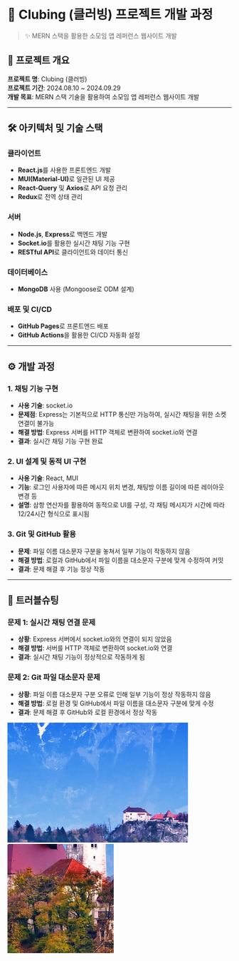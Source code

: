 # 📌 Clubing (클러빙) 프로젝트 개발 과정

> ✨ MERN 스택을 활용한 소모임 앱 레퍼런스 웹사이트 개발

## 📖 프로젝트 개요

**프로젝트 명**: Clubing (클러빙)  
**프로젝트 기간**: 2024.08.10 ~ 2024.09.29  
**개발 목표**: MERN 스택 기술을 활용하여 소모임 앱 레퍼런스 웹사이트 개발

---

## 🛠️ 아키텍처 및 기술 스택

### **클라이언트**

- **React.js**를 사용한 프론트엔드 개발
- <b>MUI(Material-UI)</b>로 일관된 UI 제공
- **React-Query** 및 **Axios**로 API 요청 관리
- **Redux**로 전역 상태 관리

### **서버**

- **Node.js**, **Express**로 백엔드 개발
- **Socket.io**를 활용한 실시간 채팅 기능 구현
- **RESTful API**로 클라이언트와 데이터 통신

### **데이터베이스**

- **MongoDB** 사용 (Mongoose로 ODM 설계)

### **배포 및 CI/CD**

- **GitHub Pages**로 프론트엔드 배포
- **GitHub Actions**을 활용한 CI/CD 자동화 설정

---

## ⚙️ 개발 과정

### 1. **채팅 기능 구현**

- **사용 기술**: socket.io
- **문제점**: Express는 기본적으로 HTTP 통신만 가능하여, 실시간 채팅을 위한 소켓 연결이 불가능
- **해결 방법**: Express 서버를 HTTP 객체로 변환하여 socket.io와 연결
- **결과**: 실시간 채팅 기능 구현 완료

### 2. **UI 설계 및 동적 UI 구현**

- **사용 기술**: React, MUI
- **기능**: 로그인 사용자에 따른 메시지 위치 변경, 채팅방 이름 길이에 따른 레이아웃 변경 등
- **설명**: 삼항 연산자를 활용하여 동적으로 UI를 구성, 각 채팅 메시지가 시간에 따라 12/24시간 형식으로 표시됨

### 3. **Git 및 GitHub 활용**

- **문제**: 파일 이름 대소문자 구분을 놓쳐서 일부 기능이 작동하지 않음
- **해결 방법**: 로컬과 GitHub에서 파일 이름을 대소문자 구분에 맞게 수정하여 커밋
- **결과**: 문제 해결 후 기능 정상 작동

---

## 🔧 트러블슈팅

### **문제 1: 실시간 채팅 연결 문제**

- **상황**: Express 서버에서 socket.io와의 연결이 되지 않았음
- **해결 방법**: 서버를 HTTP 객체로 변환하여 socket.io와 연결
- **결과**: 실시간 채팅 기능이 정상적으로 작동하게 됨

### **문제 2: Git 파일 대소문자 문제**

- **상황**: 파일 이름 대소문자 구분 오류로 인해 일부 기능이 정상 작동하지 않음
- **해결 방법**: 로컬 환경 및 GitHub에서 파일 이름을 대소문자 구분에 맞게 수정
- **결과**: 문제 해결 후 GitHub와 로컬 환경에서 정상 작동


![UI 설계](./frontend/guide_images/KakaoTalk_20250319_182037248.png)
![UI 설계](./frontend/guide_images/KakaoTalk_20250319_182043726.png)

